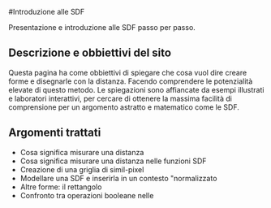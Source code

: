 #Introduzione alle SDF

Presentazione e introduzione alle SDF passo per passo. 

## Descrizione e obbiettivi del sito
Questa pagina ha come obbiettivi di spiegare che cosa vuol dire creare forme e disegnarle con la distanza. Facendo comprendere le potenzialità elevate di questo metodo. Le spiegazioni sono affiancate da esempi illustrati e laboratori interattivi, per cercare di ottenere la massima facilità di comprensione per un argomento astratto e matematico come le SDF.

## Argomenti trattati 
- Cosa significa misurare una distanza
- Cosa significa misurare una distanza nelle funzioni SDF
- Creazione di una griglia di simil-pixel
- Modellare una SDF e inserirla in un contesto "normalizzato
- Altre forme: il rettangolo
- Confronto tra operazioni booleane nelle 

